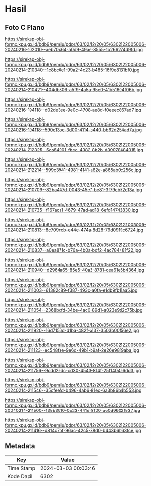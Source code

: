 # Hasil

## Foto C Plano

https://sirekap-obj-formc.kpu.go.id/bdb9/pemilu/pdpr/63/02/12/20/05/6302122005006-20240216-102010--aeb70464-a0d9-49ae-8555-1b266274d9fd.jpg

https://sirekap-obj-formc.kpu.go.id/bdb9/pemilu/pdpr/63/02/12/20/05/6302122005006-20240214-210340--1c8bc0e1-99a2-4c23-b485-16f9e8131bf0.jpg

https://sirekap-obj-formc.kpu.go.id/bdb9/pemilu/pdpr/63/02/12/20/05/6302122005006-20240214-210421--404db806-a5f9-4a5a-95e0-41b51604f06b.jpg

https://sirekap-obj-formc.kpu.go.id/bdb9/pemilu/pdpr/63/02/12/20/05/6302122005006-20240216-194118--d02de3ee-9e0c-4708-ae8d-f0eeec867ad7.jpg

https://sirekap-obj-formc.kpu.go.id/bdb9/pemilu/pdpr/63/02/12/20/05/6302122005006-20240216-194118--590e13be-3d00-4114-b440-bb62d254ad7a.jpg

https://sirekap-obj-formc.kpu.go.id/bdb9/pemilu/pdpr/63/02/12/20/05/6302122005006-20240214-212325--5ea54091-fbee-4382-8b2b-d39978484915.jpg

https://sirekap-obj-formc.kpu.go.id/bdb9/pemilu/pdpr/63/02/12/20/05/6302122005006-20240214-212214--599c3941-4981-4141-a62e-a865ab0c256c.jpg

https://sirekap-obj-formc.kpu.go.id/bdb9/pemilu/pdpr/63/02/12/20/05/6302122005006-20240214-210709--82ba447d-0043-45e7-be81-3f79cb52c13a.jpg

https://sirekap-obj-formc.kpu.go.id/bdb9/pemilu/pdpr/63/02/12/20/05/6302122005006-20240214-210735--f167aca1-4679-47ad-ad18-6efd14742830.jpg

https://sirekap-obj-formc.kpu.go.id/bdb9/pemilu/pdpr/63/02/12/20/05/6302122005006-20240214-210813--8c709ccb-e44e-474a-8d28-79d0919c6724.jpg

https://sirekap-obj-formc.kpu.go.id/bdb9/pemilu/pdpr/63/02/12/20/05/6302122005006-20240214-210837--a0ea871c-b76a-4b0a-bdf2-4ac784481f22.jpg

https://sirekap-obj-formc.kpu.go.id/bdb9/pemilu/pdpr/63/02/12/20/05/6302122005006-20240214-210940--d2964a65-85e5-40a2-8781-cea61e6b4364.jpg

https://sirekap-obj-formc.kpu.go.id/bdb9/pemilu/pdpr/63/02/12/20/05/6302122005006-20240214-211003--61382d89-f387-493c-a0fa-e1db9fb11aa5.jpg

https://sirekap-obj-formc.kpu.go.id/bdb9/pemilu/pdpr/63/02/12/20/05/6302122005006-20240214-211054--2368bcfd-34be-4ac0-89d1-a023e9d2c75b.jpg

https://sirekap-obj-formc.kpu.go.id/bdb9/pemilu/pdpr/63/02/12/20/05/6302122005006-20240214-211920--16d7156d-d1ba-482f-a137-3503b00f56e2.jpg

https://sirekap-obj-formc.kpu.go.id/bdb9/pemilu/pdpr/63/02/12/20/05/6302122005006-20240214-211123--ec548fae-9e6d-49b1-b9af-2e26e9819aba.jpg

https://sirekap-obj-formc.kpu.go.id/bdb9/pemilu/pdpr/63/02/12/20/05/6302122005006-20240214-211756--9cdd2edc-cd30-4543-814f-25f1404a6dd3.jpg

https://sirekap-obj-formc.kpu.go.id/bdb9/pemilu/pdpr/63/02/12/20/05/6302122005006-20240214-211546--35cfeefd-b496-4ab6-81ec-6a3b86b4b553.jpg

https://sirekap-obj-formc.kpu.go.id/bdb9/pemilu/pdpr/63/02/12/20/05/6302122005006-20240214-211500--135b3910-0c23-441d-8f20-ae0d9902f537.jpg

https://sirekap-obj-formc.kpu.go.id/bdb9/pemilu/pdpr/63/02/12/20/05/6302122005006-20240214-211416--d814c7bf-96ac-42c5-88d0-b443b6b63fce.jpg


## Metadata

| Key        | Value               |
| ---------- | ------------------- |
| Time Stamp | 2024-03-03 00:03:46 |
| Kode Dapil | 6302                |



